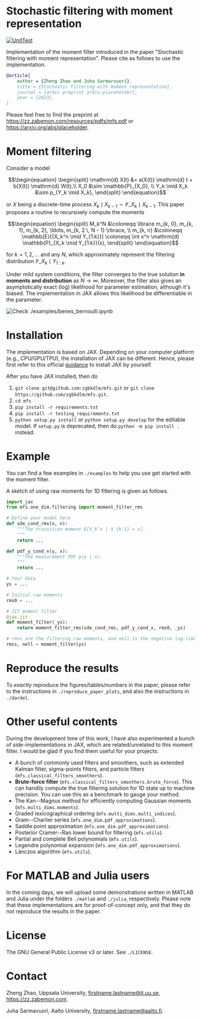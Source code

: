 # Stochastic filtering with moment representation
[![UnitTest](https://github.com/zgbkdlm/mfs/actions/workflows/unittest.yml/badge.svg)](https://github.com/zgbkdlm/mfs/actions/workflows/unittest.yml)

Implementation of the moment filter introduced in the paper "Stochastic filtering with moment representation". Please 
cite as follows to use the implementation.

```bibtex
@article{
    author = {Zheng Zhao and Juha Sarmarvuori}, 
    title = {Stochastic filtering with moment representation},
    journal = {arXiv preprint arXiv:placeholder},
    year = {2023},
}
```

Please feel free to find the preprint at https://zz.zabemon.com/resources/pdfs/mfs.pdf or https://arxiv.org/abs/placeholder.

# Moment filtering
Consider a model

```math
\begin{equation}
    \begin{split}
        \mathrm{d} X(t) &= a(X(t)) \mathrm{d} t + b(X(t)) \mathrm{d} W(t),\\
        X_0 &\sim \mathbb{P}_{X_0}, \\
        Y_k \mid X_k &\sim p_{Y_k \mid X_k},
    \end{split}
\end{equation}
```

or $X$ being a discrete-time process $X_k \mid X_{k-1} \sim \mathbb{P}\_{X_k \mid X_{k-1}}$. This paper proposes a routine 
to recursively compute the moments

```math
\begin{equation}
    \begin{split}
        M_k^N &\coloneqq \lbrace m_{k, 0},  m_{k, 1},  m_{k, 2}, \ldots, m_{k, 2 \, N - 1} \rbrace, \\
        m_{k, n} &\coloneqq \mathbb{E}[{X_k^n \mid Y_{1:k}}] \coloneqq \int x^n \mathrm{d} \mathbb{P}_{X_k \mid Y_{1:k}}(x),
    \end{split}
\end{equation}
```

for $k=1,2,\ldots$ and any $N$, which approximately represent the filtering distribution $\mathbb{P}\_{X_k \mid Y_{1:k}}$.

Under mild system conditions, the filter converges to the true solution **in moments and distribution** as $N\to\infty$. Moreover, the filter also gives an asymptotically exact (log) likelihood for parameter estimation, although it's biased. The implementation in JAX allows this likelihood be differentiable in the parameter.

![](./docs/source/figs/banner.gif "Check ./examples/benes_bernoulli.ipynb")

# Installation

The implementation is based on JAX. Depending on your computer platform (e.g., CPU/GPU/TPU), the installation of JAX can be different. Hence, please first refer to this official [guidance](https://github.com/google/jax#installation) to install JAX by yourself.

After you have JAX installed, then do

1. `git clone git@github.com:zgbkdlm/mfs.git` or `git clone https://github.com/zgbkdlm/mfs.git`.
2. `cd mfs`
3. `pip install -r requirements.txt`
4. `pip install -r testing_requirements.txt`
5. `python setup.py install` or `python setup.py develop` for the editable model. If `setup.py` is deprecated, then do `python -m pip install .` instead.

# Example

You can find a few examples in `./examples` to help you use get started with the moment filter.

A sketch of using raw moments for 1D filtering is given as follows. 

```python
import jax
from mfs.one_dim.filtering import moment_filter_rms

# Define your model here
def sde_cond_rms(x, n):
    """The transition moment E[X_k^n | X_{k-1} = x].
    """
    return ...

def pdf_y_cond_x(y, x):
    """The measurement PDF p(y | x).
    """
    return ...

# Your data
ys = ...

# Initial raw moments
rms0 = ...

# JIT moment filter
@jax.jit
def moment_filter(_ys):
    return moment_filter_rms(sde_cond_rms, pdf_y_cond_x, rms0, _ys)

# rmss are the filtering raw moments, and nell is the negative log-likelihood
rmss, nell = moment_filter(ys)
```

# Reproduce the results

To *exactly* reproduce the figures/tables/numbers in the paper, please refer to the instructions in `./reproduce_paper_plots`, and also the instructions in `./dardel`.

# Other useful contents

During the development time of this work, I have also experimented a bunch of side-implementations in JAX, which are related/unrelated to this moment filter. 
I would be glad if you find them useful for your projects:

- A bunch of commonly used filters and smoothers, such as extended Kalman filter, sigma-points filters, and particle filters (`mfs.classical_filters_smoothers`).
- **Brute-force filter** (`mfs.classical_filters_smoothers.brute_force`). This can handily compute the true filtering solution for 1D state up to machine precision. You can use this as a benchmark to gauge your method.
- The Kan--Magnus method for efficiently computing Gaussian moments (`mfs.multi_dims.moments`). 
- Graded lexicographical ordering (`mfs.multi_dims.multi_indices`).
- Gram--Charlier series (`mfs.one_dim.pdf_approximations`).
- Saddle point approximation (`mfs.one_dim.pdf_approximations`).
- Posterior Cramér--Rao lower bound for filtering (`mfs.utils`).
- Partial and complete Bell polynomials (`mfs.utils`).
- Legendre polynomial expansion (`mfs.one_dim.pdf_approximations`).
- Lánczos algorithm (`mfs.utils`).

# For MATLAB and Julia users
In the coming days, we will upload some demonstrations written in MATLAB and Julia under the folders `./matlab` and `./julia`, respectively. Please note that these implementations are for proof-of-concept only, and that they do not reproduce the results in the paper.

# License
The GNU General Public License v3 or later. See `./LICENSE`.

# Contact
Zheng Zhao, Uppsala University, firstname.lastname@it.uu.se, https://zz.zabemon.com.

Juha Sarmavuori, Aalto University, firstname.lastname@aalto.fi.
